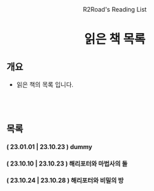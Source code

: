 <div align=center>R2Road's Reading List</div>
<h1 align=center>
읽은 책 목록
</h1>



## 개요
* 읽은 책의 목록 입니다.



<br/><br/>
## 목록

#### ( 23.01.01 | 23.10.23 ) dummy
#### ( 23.10.10 | 23.10.23 ) 해리포터와 마법사의 돌
#### ( 23.10.24 | 23.10.28 ) 해리포터와 비밀의 방